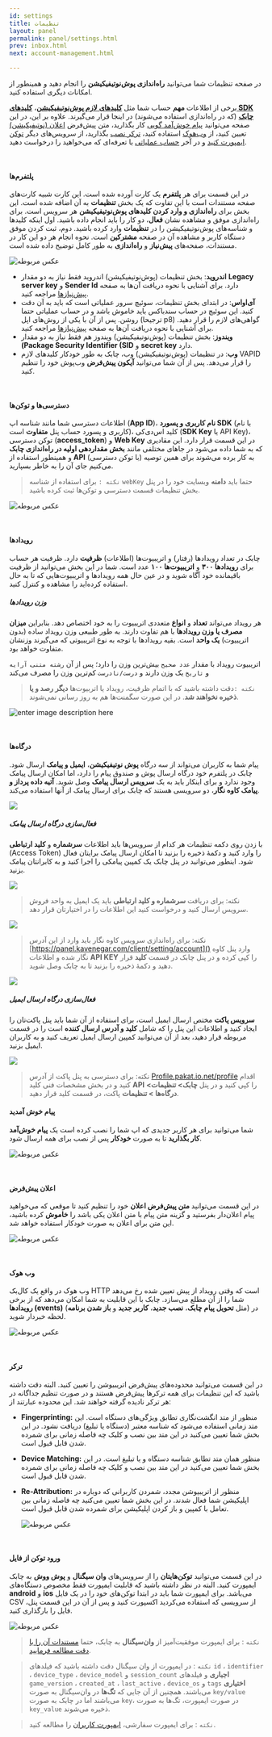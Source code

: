 ```yaml
---
id: settings
title: تنظیمات
layout: panel
permalink: panel/settings.html
prev: inbox.html
next: account-management.html

---
```

در صفحه تنظیمات شما می‌توانید **راه‌اندازی پوش‌نوتیفیکیشن** را انجام دهید و همینطور از امکانات دیگری استفاده کنید.

برخی از اطلاعات **مهم** حساب شما مثل [**کلیدهای لازم پوش‌نوتیفیکیشن**](/panel/settings.html#پلتفرمها)، [**کلیدهای SDK چابک**](/panel/settings.html#دسترسیها-و-توکنها) (که در راه‌اندازی استفاده می‌شوند) در اینجا قرار می‌گیرند. علاوه بر این، در این صفحه می‌توانید [پیام‌ خوش‌آمد گویی](/panel/settings.html#پیام-خوش-آمدید) کار بگذارید،‌ متن پیش‌فرض [اعلان (نوتیفیکیشن)](/panel/settings.html#اعلانها-notifications) تعیین کنید، از [وب‌هوک](/panel/settings.html#وب-هوک) استفاده کنید،‌ [ترکر نصب](/panel/settings.html#ترکر-نصب) بگذارید،‌ از سرویس‌های دیگر [توکن ایمپورت کنید](/panel/settings.html#ورود-فایل) و در آخر [حساب عملیاتی](/panel/settings.html#درخواست-حساب-عملیاتی) با تعرفه‌ای که می‌خواهید را درخواست دهید.

<Br>

#### پلتفرم‌ها

در این قسمت برای هر **پلتفرم** یک کارت آورده شده است. این کارت شبیه کارت‌های صفحه مستندات است با این تفاوت که یک بخش **تنظیمات** به آن اضافه شده است. این بخش برای **راه‌اندازی و وارد کردن کلیدهای پوش‌نوتیفیکیشن** هر سرویس است. برای راه‌اندازی موفق و مشاهده نشان **فعال**، دو کار را باید انجام داده باشید. اول اینکه کلیدها و شناسه‌های پوش‌نوتیفیکیشن را در **تنظیمات** وارد کرده باشید. دوم،‌ ثبت کردن موفق دستگاه کاربر و مشاهده آن در صفحه **مشترکین** است. نحوه انجام هر دو این کار در مستندات، صفحه‌های **پیش‌نیاز** و **راه‌اندازی** به طور کامل توضیح داده شده است.

![عکس مربوطه](http://uupload.ir/files/3ja6_platfroms.png)

* **اندروید**: بخش تنظیمات (پوش‌نوتیفیکیشن) اندروید فقط نیاز به دو مقدار **Legacy server key** و **Sender Id** دارد. برای آشنایی با نحوه دریافت آن‌ها به صفحه [پیش‌نیاز‌ها](/android/required.html#دریافت-کلیدهای-گوگل) مراجعه کنید.
* **آی‌اواس**: در ابتدای بخش تنظیمات، سوئیچ سرور عملیاتی است که باید به آن دقت کنید. این سوئیچ در حساب سندباکس باید خاموش باشد و در حساب عملیاتی حتما روشن. پس از آن با یکی از روش‌های اپل (ترجیحا p8) گواهی‌‌های لازم را قرار دهید.  برای آشنایی با نحوه دریافت آن‌ها به صفحه [پیش‌نیاز‌ها](/ios/required.html#ایجاد-گواهی-اپل) مراجعه کنید.
* **ویندوز**: بخش تنظیمات (پوش‌نوتیفیکیشن) ویندوز هم فقط نیاز به دو مقدار **(Package Security Identifier (SID** و **secret key** دارد.
* **وب**: در تنظیمات (پوش‌نوتیفیکیشن) وب، چابک به طور خودکار کلیدهای لازم VAPID را قرار می‌دهد. پس از آن شما می‌توانید **آیکون پیش‌فرض** وب‌پوش خود را تنظیم کنید.

<Br>

#### دسترسی‌ها و توکن‌ها

اطلاعات دسترسی شما مانند شناسه اپ (**App ID**)، **نام‌ کاربری و پسورد SDK** (با نام کاربری و پسورد حساب پنل **متفاوت** است)،‌ کلید اس‌دی‌کی (**SDK Key** یا API Key)، توکن دسترسی (**access_token**) و **Web Key** در این قسمت قرار دارد. این مقادیری که به شما داده می‌شود در جاهای مختلفی مانند **بخش مقداردهی اولیه در راه‌اندازی چابک** و همینطور استفاده از **API** (با توکن دسترسی) به کار برده می‌شوند برای همین توصیه می‌کنیم جای ‌آن را به خاطر بسپارید.

> `نکته :` برای استفاده از شناسه `webKey` حتما باید **دامنه** وبسایت خود را در پنل بخش تنظیمات قسمت دسترسی‌ و توکن‌ها ثبت کرده‌ باشید.

![عکس مربوطه](http://uupload.ir/files/vcxe_access-tokens.png)

<Br>

#### رویدادها

چابک در تعداد رویدادها (رفتار) و اتریبیوت‌ها (اطلاعات) **ظرفیت** دارد. ظرفیت هر حساب برای **رویدادها ۳۰۰** و **اتریبیوت‌ها ۱۰۰** عدد است. شما در این بخش می‌توانید از ظرفیت باقیمانده خود آگاه شوید و در عین حال همه رویدادها و اتریبیوت‌هایی که تا به حال استفاده کرده‌اید را مشاهده و کنترل کنید.

##### وزن رویدادها

هر رویداد می‌تواند **تعداد** و **انواع** متعددی اتریبیوت را به خود اختصاص دهد. بنابراین **میزان مصرف یا وزن رویدادها** با هم تفاوت دارند. به طور طبیعی وزن رویداد ساده (بدون اتریبیوت) **یک واحد** است. بقیه رویدادها با توجه به نوع اتریبیوتی که می‌گیرند وزنشان متفاوت خواهد بود.

اتریبیوت رویداد با مقدار `عدد صحیح` بیش‌ترین وزن را دارد؛ پس از آن `رشته متنی`، `آرایه` و `تاریخ` یک وزن دارند و `درست/نادرست` کم‌ترین وزن را مصرف می‌کند

> `نکته :`دقت داشته باشید که با اتمام ظرفیت، رویداد یا اتربیوت‌ها **دیگر رصد و یا ذخیره نخواهند شد**. در این صورت سگمنت‌ها هم به‌ روز‌ رسانی نمی‌شوند.

![enter image description here](http://uupload.ir/files/us42_event-schema.png)

<Br>

#### درگاه‌ها

پیام شما به کاربران می‌تواند از سه درگاه **پوش نوتیفیکیشن**، **ایمیل و پیامک** ارسال شود. چابک در پلتفرم خود درگاه ارسال پوش و صندوق پیام را دارد، اما امکان ارسال پیامک وجود ندارد و برای اینکار باید به یک **سرویس ارسال پیامک** وصل شوید. **آتیه داده پرداز و پیامک کاوه نگار**، دو سرویسی هستند که چابک برای ارسال پیامک از آنها استفاده می‌کند.

![](/uploads/ports.png)

##### فعال‌سازی درگاه ارسال پیامک

با زدن روی دکمه تنظیمات هر کدام از سرویس‌ها باید اطلاعات **سرشماره** و **کلید ارتباطی** (Access Token) را وارد کنید و دکمۀ ذخیره را بزنید تا امکان ارسال پیامک برایتان فعال شود. اینطور می‌توانید در پنل چابک یک کمپین پیامکی را اجرا کنید و به کابرانتان پیامک بزنید.

![](/uploads/atdp-1.png)

>  نکته: برای دریافت **سرشماره و کلید ارتباطی** باید یک ایمیل به واحد فروش سرویس ارسال کنید و درخواست کنید این اطلاعات را در اختیارتان قرار دهد. 

![](/uploads/kavenegarpanel.png)

> نکته: برای راه‌اندازی سرویس کاوه نگار باید وارد از این آدرس [https://panel.kavenegar.com/client/setting/account]() وارد پنل کاوه نگار شده و اطلاعات **API KEY** را کپی کرده و در پنل چابک در قسمت **کلید** قرار دهید و دکمۀ ذخیره را بزنید تا به چابک وصل شوید.

![](/uploads/kave.png)

##### فعال‌سازی درگاه ارسال ایمیل

**سرویس پاکت** مختص ارسال ایمیل است، برای استفاده از آن شما باید پنل پاکت‌تان را ایجاد کنید و اطلاعات این پنل را که شامل **کلید و آدرس ارسال کننده** است را در قسمت مربوطه قرار دهید، بعد از آن می‌توانید کمپین ارسال ایمیل تعریف کنید و به کاربران ایمیل بزنید.

![](/uploads/pakat-2.png)

> نکته: برای دسترسی به پنل پاکت از آدرس [Profile.pakat.io.net/profile]() اقدام کنید و در بخش مشخصات فنی کلید **API** را کپی کنید و در پنل **چابک> تنظیمات> درگاه‌‌ها > تنظیمات** پاکت، در قسمت کلید قرار دهید.

#### پیام خوش آمدید

شما می‌توانید برای هر کاربر جدیدی که اپ شما را نصب کرده است یک **پیام خوش‌آمد کار بگذارید** تا به صورت **خودکار** پس از نصب برای همه ارسال شود.

![عکس مربوطه](http://uupload.ir/files/f9u_welcome-message-1.png)

<Br>

#### اعلان‌ پیش‌فرض

در این قسمت می‌توانید **متن پیش‌فرض اعلان** خود را تنظیم کنید تا موقعی که می‌خواهید پیام اعلان‌دار بفرستید و گزینه متن پیام با متن اعلان یکی باشد را **خاموش** کرده‌ باشید، این متن برای اعلان به صورت خودکار استفاده خواهد شد.

![عکس مربوطه](http://uupload.ir/files/vmls_default-notification.png)

<Br>

#### وب هوک

وب هوک در واقع یک کال‌بک HTTP است که وقتی رویداد از پیش تعیین شده رخ می‌دهد شما را از آن مطلع می‌سازد. چابک با این قابلیت به شما امکان می‌دهد که از برخی **رویدادها (events)** (مثل **تحویل پیام چابک**، **نصب جدید**، **کاربر جدید** و **باز شدن برنامه**) در لحظه خبردار شوید.

![عکس مربوطه](http://uupload.ir/files/4vmx_webhook.png)

<Br>

#### ترکر

در این قسمت می‌توانید محدوده‌های پیش‌فرض اتریبیوشن را تعیین کنید. البته دقت داشته باشید که این تنظیمات برای همه ترکرها پیش‌فرض هستند و در صورت تنظیم جداگانه در هر ترکر نادیده گرفته خواهند شد. این محدوده عبارتند از:

* **Fingerprinting:** منظور از متد انگشت‌نگاری تطابق ویژگی‌های دستگاه است. این متد زمانی استفاده می‌شود که شناسه معتبر (دستگاه یا تبلیغ) دریافت نشود. در این بخش شما تعیین می‌کنید در این متد بین نصب و کلیک چه فاصله زمانی برای شمرده شدن قابل قبول است.
* **Device Matching:** منظور همان متد تطابق شناسه دستگاه و یا تبلیغ است. در این بخش شما تعیین می‌کنید در این متد بین نصب و کلیک چه فاصله زمانی برای شمرده شدن قابل قبول است.
* **Re-Attribution:** منظور از اتریبیوشن مجدد، شمردن کاربرانی که دوباره در اپلیکیشن شما فعال شدند. در این بخش شما تعیین می‌کنید چه فاصله زمانی بین تعامل با کمپین و باز کردن اپلیکیشن برای شمرده شدن قابل قبول است.

  ![عکس مربوطه](http://uupload.ir/files/u53c_tracker.png)

<Br>

#### ورود توکن از فایل

در این قسمت می‌توانید **توکن‌هایتان** را از سرویس‌های **وان سیگنال** و **پوش ووش** به چابک ایمپورت کنید. البته در نظر داشته باشید که قابلیت ایمپورت فقط مخصوص دستگاه‌های **android** و **ios** می‌باشد. برای ایمپورت شما باید در ابتدا توکن‌های خود را در یک فایل CSV از سرویسی که استفاده می‌کردید اکسپورت کنید و پس از آن در این قسمت پنل، فایل را بارگذاری کنید.

![عکس مربوطه](http://uupload.ir/files/r9hf_import-tokens.png)

> `نکته` : برای ایمپورت موفقیت‌آمیز از **وان‌سیگنال** به چابک، حتما [مستندات آن را با دقت مطالعه فرمایید](https://documentation.onesignal.com/reference/csv-export).

> `نکته` : در ایمپورت از وان سیگنال دقت داشته باشید که فیلد‌های `id` ، `identifier` ، `device_type` ، `device_model` و `session_count` **اجباری** و  فیلد‌های `game_version` ، `created_at` ، `last_active` ، `device_os` و `tags`  **اختیاری** می‌باشند. همچنین از آن جایی که **تگ‌ها** در وان‌سیگنال به صورت `key/value` می‌باشند اما در چابک به صورت `key`، در صورت ایمپورت، تگ‌ها به صورت `key_value` ذخیره می‌شوند.

> `نکته` : برای ایمپورت سفارشی، [ایمپورت کاربران](https://doc.chabok.io/mobile-usecases/import-users.html) را مطالعه کنید.